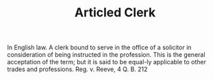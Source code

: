 ---
title: Articled Clerk
letter: A
permalink: "/definitions/articled-clerk.html"
body: In English law. A clerk bound to serve in the office of a solicitor in consideration
  of being instructed in the profession. This is the general acceptation of the term;
  but it is said to be equal-ly applicable to other trades and professions. Reg. v.
  Reeve, 4 Q. B. 212
published_at: '2018-07-07'
layout: post
---